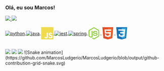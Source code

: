 ### Olá, eu sou Marcos!

<div>
  <a href="https://github.com/MarcosLudgerio">
  <img height="180em" src="https://github-readme-stats.vercel.app/api?username=marcosludgerio&show_icons=true&theme=tokyonight&include_all_commits=true&count_private=true"/>
  <img height="180em" src="https://github-readme-stats.vercel.app/api/top-langs/?username=marcosludgerio&layout=compact&langs_count=5&theme=tokyonight"/>
</div>

<div style="display: inline_block"><br>
  <img align="center" alt="python" height="40" width="40" src="https://cdn.jsdelivr.net/gh/devicons/devicon/icons/python/python-original.svg" />
  <img align="center" alt="java" height="40" width="40" src="https://cdn.jsdelivr.net/gh/devicons/devicon/icons/java/java-original-wordmark.svg">
  <img align="center" alt="js" height="40" width="40" src="https://raw.githubusercontent.com/devicons/devicon/master/icons/javascript/javascript-plain.svg">
  <img align="center" alt="jest" height="40" width="40" src="https://cdn.jsdelivr.net/gh/devicons/devicon/icons/jest/jest-plain.svg" />
  <img align="center" alt="spring" height="40" width="40" src="https://cdn.jsdelivr.net/gh/devicons/devicon/icons/spring/spring-original.svg" />
  <img align="center" alt="node" height="40" width="40" src="https://raw.githubusercontent.com/devicons/devicon/master/icons/nodejs/nodejs-original.svg">
  <img align="center" alt="HTML" height="40" width="40" src="https://raw.githubusercontent.com/devicons/devicon/master/icons/html5/html5-original.svg">
  <img align="center" alt="CSS" height="40" width="40" src="https://raw.githubusercontent.com/devicons/devicon/master/icons/css3/css3-original.svg">
</div>
  
##
  
 <div> 
  <a href = "mailto:raimundo.marcos@dcx.ufpb.br"><img src="https://img.shields.io/badge/-Gmail-%23333?style=for-the-badge&logo=gmail&logoColor=white" /></a>
  <a href="https://www.linkedin.com/in/raimundo-marcos-gon%C3%A7alves-ludg%C3%A9rio-8a07b317b/" target="_blank"><img src="https://img.shields.io/badge/-LinkedIn-%230077B5?style=for-the-badge&logo=linkedin&logoColor=white" /></a> 
  <a href = "https://www.instagram.com/luds.code/" target="_blank"><img src="https://img.shields.io/badge/Instagram-E4405F?style=for-the-badge&logo=instagram&logoColor=white" /></a>  
  ![Snake animation](https://github.com/MarcosLudgerio/MarcosLudgerio/blob/output/github-contribution-grid-snake.svg)
 
</div>
